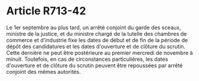 # Article R713-42

Le 1er septembre au plus tard, un arrêté conjoint du garde des sceaux, ministre de la justice, et du ministre chargé de la tutelle des chambres de commerce et d'industrie fixe les dates de début et de fin de la période de dépôt des candidatures et les dates d'ouverture et de clôture du scrutin. Cette dernière ne peut être postérieure au premier mercredi de novembre à minuit. Toutefois, en cas de circonstances particulières, les dates d'ouverture et de clôture du scrutin peuvent être repoussées par arrêté conjoint des mêmes autorités.